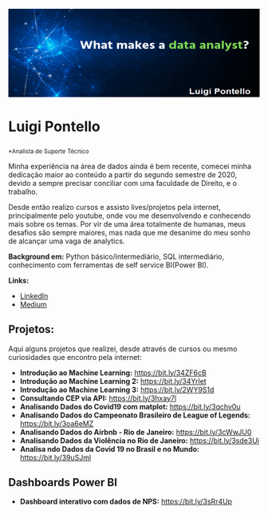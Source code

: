 <p align="center">
  <img src="banner_luigi.png" >
</p>

# Luigi Pontello
<sub>*Analista de Suporte Técnico</sub>

Minha experiência na área de dados ainda é bem recente, comecei minha dedicação maior ao conteúdo a partir do segundo semestre de 2020, devido a sempre precisar conciliar com uma faculdade de Direito, e o trabalho. 

Desde então realizo cursos e assisto lives/projetos pela internet, principalmente pelo youtube, onde vou me desenvolvendo e conhecendo mais sobre os temas. Por vir de uma área totalmente de humanas, meus desafios são sempre maiores, mas nada que me desanime do meu sonho de alcançar uma vaga de analytics. 


**Background em:** Python básico/intermediário, SQL intermediário, conhecimento com ferramentas de self service BI(Power BI).

**Links:**

* [LinkedIn](https://www.linkedin.com/in/luigi-pontello-0578a0145/)
* [Medium](https://luigipontello.medium.com/)



## Projetos:
Aqui alguns projetos que realizei, desde através de cursos ou mesmo curiosidades que encontro pela internet:

* **Introdução ao Machine Learning:** https://bit.ly/34ZF6cB
* **Introdução ao Machine Learning 2:** https://bit.ly/34Yrlet
* **Introdução ao Machine Learning 3:** https://bit.ly/2WY9S1d
* **Consultando CEP via API:** https://bit.ly/3hxay7l
* **Analisando Dados do Covid19 com matplot:** https://bit.ly/3qchv0u
* **Analisando Dados do Campeonato Brasileiro de League of Legends:** https://bit.ly/3oa6eMZ
* **Analisando Dados do Airbnb - Rio de Janeiro:** https://bit.ly/3cWwJU0
* **Analisando Dados da Violência no Rio de Janeiro:** https://bit.ly/3sde3Ui
* **Analisa ndo Dados da Covid 19 no Brasil e no Mundo:** https://bit.ly/39uSJml     

## Dashboards Power BI
* **Dashboard interativo com dados de NPS:** https://bit.ly/3sRr4Up

